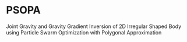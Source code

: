 # PSOPA
Joint Gravity and Gravity Gradient Inversion of 2D Irregular Shaped Body using Particle Swarm Optimization with Polygonal Approximation
